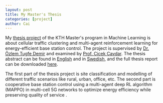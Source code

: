 ```yaml
---
layout: post
title: My Master's Thesis
categories: [project]
author: Cai
---
```


My [thesis project](https://github.com/TZTsai/master-thesis-project) of the KTH Master's program in Machine Learning is about cellular traffic clustering and multi-agent reinforcement learning for energy-efficient base station control. The project is supervised by [Dr. Özlem Tugfe Demir](https://www.kth.se/profile/ozlemtd) and examined by [Prof. Cicek Cavdar](https://www.kth.se/profile/cavdar). The thesis abstract can be found in [English](../../assets/docs/thesis-abstract-en.html) and in [Swedish](../../assets/docs/thesis-abstract-se.html), and the full thesis report can be downloaded [here](../../assets/docs/Cai_Thesis.pdf).

The first part of the thesis project is site classification and modelling of different traffic scenarios like rural, urban, office, etc.
The second part is cooperative base station control using a multi-agent deep RL algorithm (MAPPO) in multi-cell 5G networks to optimize energy efficiency while preserving quality of service .
